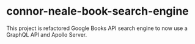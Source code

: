 # connor-neale-book-search-engine
This project is refactored Google Books API search engine to now use a GraphQL API and Apollo Server.
